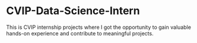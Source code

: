 # CVIP-Data-Science-Intern
This is CVIP internship projects where I got the opportunity to gain valuable hands-on experience and contribute to meaningful projects.
